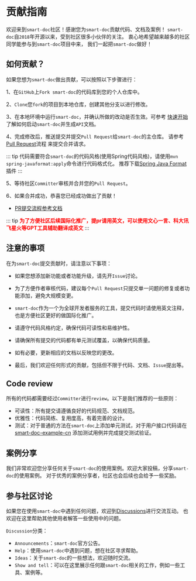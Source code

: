 # 贡献指南

欢迎来到`smart-doc`社区！感谢您为`smart-doc`贡献代码、文档及案例！
`smart-doc`自`2018`年开源以来，受到社区很多小伙伴的关注。 衷心地希望越来越多的社区同学能参与到`smart-doc`项目中来，
我们一起把`smart-doc`做好！

## 如何贡献？
如果您想为`smart-doc`做出贡献，可以按照以下步骤进行：

1、在`GitHub`上`Fork smart-doc`的代码库到您的个人仓库中。

2、`Clone`您`fork`的项目到本地仓库，创建其他分支以进行修改。

3、在本地环境中运行`smart-doc`，并确认所做的改动是否生效。可参考 [快速开始](../getting-started) 了解如何启动`smart-doc`并生成`API`文档。

4、完成修改后，推送提交并提交`Pull Request`给`smart-doc`的主仓库。 请参考[Pull Request](pull-request-process)流程 来提交合并请求。

::: tip
代码需要符合`smart-doc`的代码风格(使用Spring代码风格)，请使用`mvn spring-javaformat:apply`命令进行代码格式化。
推荐下载[Spring Java Format](https://github.com/spring-io/spring-javaformat)插件
:::

5、等待社区`Committer`审核并合并您的`Pull Request`。

6、如果合并成功，恭喜您已经成功做出了贡献！

- [PR提交流程参考文档](pull-request-process)

::: tip
<span style="color:red;">**为了方便社区后续国际化推广，提pr请用英文，可以使用文心一言、科大讯飞星火等GPT工具辅助翻译成英文**</span>
:::


## 注意的事项
在为`smart-doc`提交贡献时，请注意以下事项：

- 如果您想添加新功能或者功能升级，请先开`Issue`讨论。

- 为了方便作者审核代码，建议每个`Pull Request`只提交单一问题的修复或者功能添加，避免大规模变更。

- `smart-doc`作为一个为全球开发者服务的工具，提交代码时请使用英文注释，也是方便社区更好的做国际化推广。

- 请遵守代码风格约定，确保代码可读性和易维护性。

- 请确保所有提交的代码都有单元测试覆盖，以确保代码质量。

- 如有必要，更新相应的文档以反映您的更改。

- 最后，我们欢迎任何形式的贡献，包括但不限于代码、文档、`Issue`提出等。

## Code review
所有的代码都需要经过`Committer`进行`review`。以下是我们推荐的一些原则：
- 可读性：所有提交请遵循良好的代码规范、文档规范。
- 优雅性：代码简练、复用度高，有着完善的设计。
- 测试：对于普通的方法在`smart-doc`上添加单元测试，对于用户接口代码请在[smart-doc-example-cn](https://github.com/smart-doc-group/smart-doc-example-cn)
添加测试用例并完成提交测试验证。

## 案例分享
我们非常欢迎您分享任何关于`smart-doc`的使用案例。欢迎大家投稿，分享`smart-doc`的使用案例。
对于优秀的案例分享者，社区也会后续也会给予一些奖励。

## 参与社区讨论
如果您在使用`smart-doc`中遇到任何问题，欢迎到[Discussions](https://github.com/TongchengOpenSource/smart-doc/discussions)进行交流互动。
也欢迎在这里帮助其他使用者解答一些使用中的问题。

`Discussion`分类：
- `Announcements`：`smart-doc`官方公告。
- `Help`：使用`smart-doc`中遇到问题，想在社区寻求帮助。
- `Ideas`：关于`smart-doc`的一些想法，欢迎随时交流。
- `Show and tell`：可以在这里展示任何跟`smart-doc`相关的工作，例如一些工具、案例等。